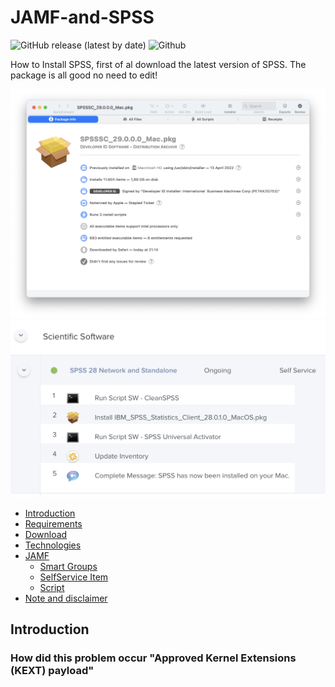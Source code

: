 # JAMF-and-SPSS

![GitHub release (latest by date)](https://img.shields.io/badge/release-v1.0-blue)
![Github](https://img.shields.io/badge/macOS-11%2B-green)

How to Install SPSS, first of al download the latest version of SPSS. The package is all good no need to edit!

<img src="/Screenshots/SPSSSC_29.0.0.0_Mac.png" width="800">

<img src="/Screenshots/SPSS-Policy.png" width="800">


- [Introduction](#introduction)
- [Requirements](#requirements)
- [Download](#download)
- [Technologies](#technologies)
- [JAMF](#JAMF)
  * [Smart Groups](#Smart-Groups)
  * [SelfService Item](#SelfService-Item)
  * [Script](#Script)
- [Note and disclaimer](#note-and-disclaimer)

## Introduction
### How did this problem occur "Approved Kernel Extensions (KEXT) payload"
